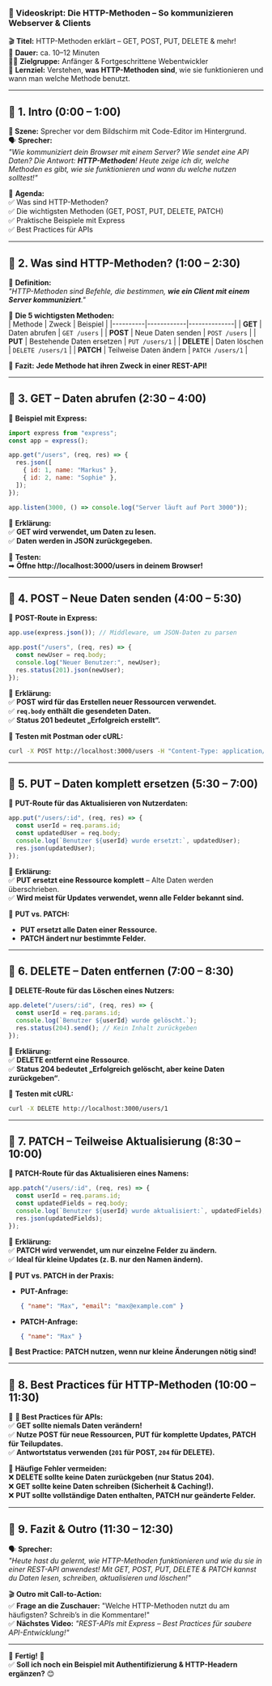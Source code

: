 ### **📜 Videoskript: Die HTTP-Methoden – So kommunizieren Webserver & Clients**

🎬 **Titel:** HTTP-Methoden erklärt – GET, POST, PUT, DELETE & mehr!  
🎤 **Dauer:** ca. 10–12 Minuten  
👨‍🏫 **Zielgruppe:** Anfänger & Fortgeschrittene Webentwickler  
🎯 **Lernziel:** Verstehen, **was HTTP-Methoden sind**, wie sie funktionieren und wann man welche Methode benutzt.

---

## **🔹 1. Intro (0:00 – 1:00)**

**🎥 Szene:** Sprecher vor dem Bildschirm mit Code-Editor im Hintergrund.  
🗣️ **Sprecher:**  
_"Wie kommuniziert dein Browser mit einem Server? Wie sendet eine API Daten? Die Antwort: **HTTP-Methoden**! Heute zeige ich dir, welche Methoden es gibt, wie sie funktionieren und wann du welche nutzen solltest!"_

📌 **Agenda:**  
✅ Was sind HTTP-Methoden?  
✅ Die wichtigsten Methoden (GET, POST, PUT, DELETE, PATCH)  
✅ Praktische Beispiele mit Express  
✅ Best Practices für APIs

---

## **🔹 2. Was sind HTTP-Methoden? (1:00 – 2:30)**

📌 **Definition:**  
_"HTTP-Methoden sind Befehle, die bestimmen, **wie ein Client mit einem Server kommuniziert**."_

📌 **Die 5 wichtigsten Methoden:**  
| Methode | Zweck | Beispiel |
|----------|------------|--------------|
| **GET** | Daten abrufen | `GET /users` |
| **POST** | Neue Daten senden | `POST /users` |
| **PUT** | Bestehende Daten ersetzen | `PUT /users/1` |
| **DELETE** | Daten löschen | `DELETE /users/1` |
| **PATCH** | Teilweise Daten ändern | `PATCH /users/1` |

🎯 **Fazit:** **Jede Methode hat ihren Zweck in einer REST-API!**

---

## **🔹 3. GET – Daten abrufen (2:30 – 4:00)**

📌 **Beispiel mit Express:**

```javascript
import express from "express";
const app = express();

app.get("/users", (req, res) => {
  res.json([
    { id: 1, name: "Markus" },
    { id: 2, name: "Sophie" },
  ]);
});

app.listen(3000, () => console.log("Server läuft auf Port 3000"));
```

🎯 **Erklärung:**  
✅ **GET wird verwendet, um Daten zu lesen.**  
✅ **Daten werden in JSON zurückgegeben.**

📌 **Testen:**  
➡ **Öffne http://localhost:3000/users in deinem Browser!**

---

## **🔹 4. POST – Neue Daten senden (4:00 – 5:30)**

📌 **POST-Route in Express:**

```javascript
app.use(express.json()); // Middleware, um JSON-Daten zu parsen

app.post("/users", (req, res) => {
  const newUser = req.body;
  console.log("Neuer Benutzer:", newUser);
  res.status(201).json(newUser);
});
```

🎯 **Erklärung:**  
✅ **POST wird für das Erstellen neuer Ressourcen verwendet.**  
✅ **`req.body` enthält die gesendeten Daten.**  
✅ **Status 201 bedeutet „Erfolgreich erstellt“.**

📌 **Testen mit Postman oder cURL:**

```bash
curl -X POST http://localhost:3000/users -H "Content-Type: application/json" -d '{"name":"Lisa"}'
```

---

## **🔹 5. PUT – Daten komplett ersetzen (5:30 – 7:00)**

📌 **PUT-Route für das Aktualisieren von Nutzerdaten:**

```javascript
app.put("/users/:id", (req, res) => {
  const userId = req.params.id;
  const updatedUser = req.body;
  console.log(`Benutzer ${userId} wurde ersetzt:`, updatedUser);
  res.json(updatedUser);
});
```

🎯 **Erklärung:**  
✅ **PUT ersetzt eine Ressource komplett** – Alte Daten werden überschrieben.  
✅ **Wird meist für Updates verwendet, wenn alle Felder bekannt sind.**

📌 **PUT vs. PATCH:**

- **PUT ersetzt alle Daten einer Ressource.**
- **PATCH ändert nur bestimmte Felder.**

---

## **🔹 6. DELETE – Daten entfernen (7:00 – 8:30)**

📌 **DELETE-Route für das Löschen eines Nutzers:**

```javascript
app.delete("/users/:id", (req, res) => {
  const userId = req.params.id;
  console.log(`Benutzer ${userId} wurde gelöscht.`);
  res.status(204).send(); // Kein Inhalt zurückgeben
});
```

🎯 **Erklärung:**  
✅ **DELETE entfernt eine Ressource**.  
✅ **Status 204 bedeutet „Erfolgreich gelöscht, aber keine Daten zurückgeben“**.

📌 **Testen mit cURL:**

```bash
curl -X DELETE http://localhost:3000/users/1
```

---

## **🔹 7. PATCH – Teilweise Aktualisierung (8:30 – 10:00)**

📌 **PATCH-Route für das Aktualisieren eines Namens:**

```javascript
app.patch("/users/:id", (req, res) => {
  const userId = req.params.id;
  const updatedFields = req.body;
  console.log(`Benutzer ${userId} wurde aktualisiert:`, updatedFields);
  res.json(updatedFields);
});
```

🎯 **Erklärung:**  
✅ **PATCH wird verwendet, um nur einzelne Felder zu ändern.**  
✅ **Ideal für kleine Updates (z. B. nur den Namen ändern).**

📌 **PUT vs. PATCH in der Praxis:**

- **PUT-Anfrage:**
  ```json
  { "name": "Max", "email": "max@example.com" }
  ```
- **PATCH-Anfrage:**
  ```json
  { "name": "Max" }
  ```

🎯 **Best Practice:** **PATCH nutzen, wenn nur kleine Änderungen nötig sind!**

---

## **🔹 8. Best Practices für HTTP-Methoden (10:00 – 11:30)**

📌 **🚀 Best Practices für APIs:**  
✅ **GET sollte niemals Daten verändern!**  
✅ **Nutze POST für neue Ressourcen, PUT für komplette Updates, PATCH für Teilupdates.**  
✅ **Antwortstatus verwenden (`201` für POST, `204` für DELETE).**

📌 **Häufige Fehler vermeiden:**  
❌ **DELETE sollte keine Daten zurückgeben (nur Status 204).**  
❌ **GET sollte keine Daten schreiben (Sicherheit & Caching!).**  
❌ **PUT sollte vollständige Daten enthalten, PATCH nur geänderte Felder.**

---

## **🔹 9. Fazit & Outro (11:30 – 12:30)**

🗣️ **Sprecher:**  
_"Heute hast du gelernt, wie HTTP-Methoden funktionieren und wie du sie in einer REST-API anwendest! Mit GET, POST, PUT, DELETE & PATCH kannst du Daten lesen, schreiben, aktualisieren und löschen!"_

🎬 **Outro mit Call-to-Action:**  
✅ **Frage an die Zuschauer:** "Welche HTTP-Methoden nutzt du am häufigsten? Schreib’s in die Kommentare!"  
✅ **Nächstes Video:** _"REST-APIs mit Express – Best Practices für saubere API-Entwicklung!"_

---

🎯 **Fertig!** 🎯  
✅ **Soll ich noch ein Beispiel mit Authentifizierung & HTTP-Headern ergänzen?** 😊
